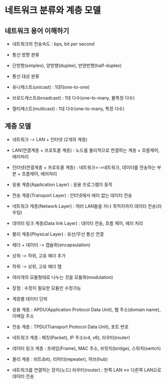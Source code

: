 # 네트워크 분류와 계층 모델
## 네트워크 용어 이해하기
- 네트워크의 전송속도 : bps, bit per second

- 통신 방향 분류
- 단방향(simplex), 양방향(duplex), 반양반향(half-duplex)

- 통신 대상 분류
- 유니캐스트(unicast) : 1대1(one-to-one)
- 브로드캐스트(broadcast) : 1대 다수(one-to-many, 불특정 다수)
- 멀티캐스트(multicast) : 1대 다수(one-to-many, 특정 다수)

## 계층 모델
- 네트워크 -> LAN + 인터넷 (2개의 계층)

- LAN(연결계층 + 프로토콜 계층) : 노드를 물리적으로 연결하는 계층 + 흐름제어, 에러처리
- 인터넷(연결계층 + 프로토콜 계층) : 네트워크<->네트워크, 데이터를 전송하는 부분 + 흐름제어, 에러처리

- 응용 계층(Application Layer) : 응용 프로그램이 동작
- 전송 계층(Transport Layer) : 인터넷에서 에러 없는 데이터 전송
- 네트워크 계층(Network Layer) : 여러 LAN들을 지나 목적지까지 데이터 전송(라우팅)
- 데이터 링크 계층(Data link Layer) : 데이터 전송, 흐름 제어, 에러 처리
- 물리 계층(Physical Layer) : 유선/무선 통신 연결

- 헤더 + 데이터 -> 캡슐화(encapsulation)
- 상위 -> 하위, 고유 헤더 추가
- 하위 -> 상위, 고유 헤더 뗌

- 여러개의 모듈형태로 나누는 것을 모듈화(modulation)
- 장점 : 수정이 필요한 모듈만 수정가능

- 계층별 데이터 단위
- 응용 계층 : APDU(Application Protocol Data Unit), 웹 주소(domain name), 이메일 주소
- 전송 계층 : TPDU(Transport Protocol Data Unit), 포트 번호
- 네트워크 계층 : 패킷(Packet), IP 주소(v4, v6), 라우터(router)
- 데이터 링크 계층 : 프레임(Frame), MAC 주소, 브릿지(bridge), 스위치(switch)
- 물리 계층 : 비트(bit), 리피터(repeater), 허브(hub)


- 네트워크를 연결하는 장치(노드) 라우터(router) : 한쪽 LAN <-> 다른쪽 LAN으로 데이터 전송